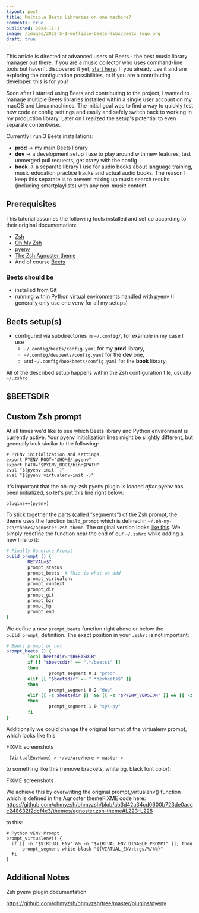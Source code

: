 ```yaml
---
layout: post
title: Multiple Beets Libraries on one machine?
comments: true
published: 2024-11-1
image: /images/2022-5-1-mutliple-beets-libs/beets_logo.png
draft: true
---
```



This article is directed at advanced users of Beets - the best music library manager out there. If you are a music collector who uses command-line tools but haven't discovered it yet, [start here](https://beets.io). If you already use it and are exploring the configuration possibilities, or if you are a contributing developer, this is for you!

Soon after I started using Beets and contributing to the project, I wanted to manage multiple Beets libraries installed within a single user account on my macOS and Linux machines. The initial goal was to find a way to quickly test new code or config settings and easily and safely switch back to working in my production library. Later on I realized the setup's potential to even separate contentwise.

Currently I run 3 Beets installations:

- **prod** -> my main Beets library
- **dev** -> a development setup I use to play around with new features, test unmerged pull requests, get crazy with the config
- **book** -> a separate library I use for audio books about language training, music education practice tracks and actual audio books. The reason I keep this separate is to prevent mixing up music search results (including smartplaylists) with any non-music content.

## Prerequisites 

This tutorial assumes the following tools installed and set up according to their original documentation:

- [Zsh](https://www.zsh.org)
- [Oh My Zsh](https://github.com/ohmyzsh/ohmyzsh/)
- [pyenv](https://github.com/pyenv/pyenv)
- [The Zsh Agnoster theme](https://github.com/ohmyzsh/ohmyzsh/?tab=readme-ov-file#themes)
- And of course [Beets](https://beets.readthedocs.io)

### Beets should be

- installed from Git
- running within Python virtual environments handled with pyenv (I generally only use one venv for all my setups)

## Beets setup(s)

- configured via subdirectories in `~/.config/`, for example in my case I use
   - `~/.config/beets/config.yaml`  for my **prod** library,
   - `~/.config/devbeets/config.yaml`  for the **dev** one,
   - and `~/.config/bookbeets/config.yaml`  for the **book** library.

All of the described setup happens within the Zsh configuration file, usually `~/.zshrc`


## $BEETSDIR


## Custom Zsh prompt

At all times we'd like to see which Beets library and Python environment is currently active.
Your pyenv initialization lines might be slightly different, but generally look similar to the following:

```
# PYENV initialization and settings
export PYENV_ROOT="$HOME/.pyenv"
export PATH="$PYENV_ROOT/bin:$PATH"
eval "$(pyenv init -)"
eval "$(pyenv virtualenv-init -)"
```

It's important that the oh-my-zsh pyenv plugin is loaded _after_ pyenv has been initialized, so let's put this line right below:

```
plugins+=(pyenv)
```

To stick together the parts (called "segments") of the Zsh prompt, the theme uses the function `build_prompt` which is defined in `~/.oh-my-zsh/themes/agnoster.zsh-theme`. The original version looks [like this](https://github.com/ohmyzsh/ohmyzsh/blob/ab3d42a34cd0600b723de0accc248632f2dcf4e3/themes/agnoster.zsh-theme#L257-L269). We simply redefine the function near the end of our `~/.zshrc` while adding a new line to it:

``` sh
# Finally Generate Prompt
build_prompt () {
        RETVAL=$?
        prompt_status
        prompt_beets  # This is what we add
        prompt_virtualenv
        prompt_context
        prompt_dir
        prompt_git
        prompt_bzr
        prompt_hg
        prompt_end
}
```

We define a new `prompt_beets` function right above or below the `build_prompt`, definition. The exact position in your `.zshrc` is not important:

``` sh
# Beets prompt or not
prompt_beets () {
        local beetsdir="$BEETSDIR"
        if [[ "$beetsdir" =~ ".*/beets$" ]]
        then
                prompt_segment 0 1 "prod"
        elif [[ "$beetsdir" =~ ".*devbeets$" ]]
        then
                prompt_segment 0 2 "dev"
        elif [[ -z $beetsdir ]]  && [[ -z "$PYENV_VERSION" ]] && [[ -z "$VIRTUAL_ENV" ]]
        then
                prompt_segment 1 0 "sys-py"
        fi
}
```

Additionally we could change the original format of the virtualenv prompt, which looks like this

FIXME screenshots

```
 (VirtualEnvName) > ~/we/are/here > master >
```

to something like this (remove brackets, white bg, black font color):

FIXME screenshots

We achieve this by overwriting the original prompt_virtualenv() function which is defined in the Agnoster themeFIXME code here: https://github.com/ohmyzsh/ohmyzsh/blob/ab3d42a34cd0600b723de0accc248632f2dcf4e3/themes/agnoster.zsh-theme#L223-L228

to this:

```
# Python VENV Prompt
prompt_virtualenv() {
  if [[ -n "$VIRTUAL_ENV" && -n "$VIRTUAL_ENV_DISABLE_PROMPT" ]]; then
      prompt_segment white black "${VIRTUAL_ENV:t:gs/%/%%}"
  fi
}
```



## Additional Notes

Zsh pyenv plugin documentation

https://github.com/ohmyzsh/ohmyzsh/tree/master/plugins/pyenv


